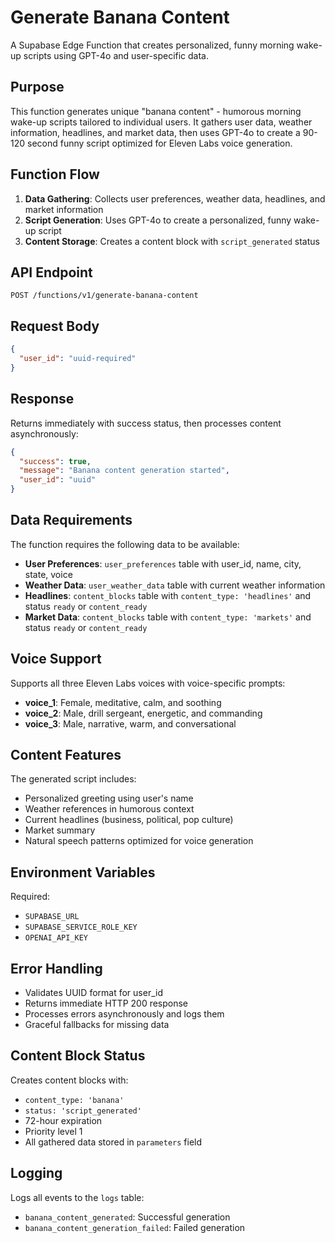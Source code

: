 # Generate Banana Content

A Supabase Edge Function that creates personalized, funny morning wake-up scripts using GPT-4o and user-specific data.

## Purpose

This function generates unique "banana content" - humorous morning wake-up scripts tailored to individual users. It gathers user data, weather information, headlines, and market data, then uses GPT-4o to create a 90-120 second funny script optimized for Eleven Labs voice generation.

## Function Flow

1. **Data Gathering**: Collects user preferences, weather data, headlines, and market information
2. **Script Generation**: Uses GPT-4o to create a personalized, funny wake-up script
3. **Content Storage**: Creates a content block with `script_generated` status

## API Endpoint

```
POST /functions/v1/generate-banana-content
```

## Request Body

```json
{
  "user_id": "uuid-required"
}
```

## Response

Returns immediately with success status, then processes content asynchronously:

```json
{
  "success": true,
  "message": "Banana content generation started",
  "user_id": "uuid"
}
```

## Data Requirements

The function requires the following data to be available:

- **User Preferences**: `user_preferences` table with user_id, name, city, state, voice
- **Weather Data**: `user_weather_data` table with current weather information
- **Headlines**: `content_blocks` table with `content_type: 'headlines'` and status `ready` or `content_ready`
- **Market Data**: `content_blocks` table with `content_type: 'markets'` and status `ready` or `content_ready`

## Voice Support

Supports all three Eleven Labs voices with voice-specific prompts:

- **voice_1**: Female, meditative, calm, and soothing
- **voice_2**: Male, drill sergeant, energetic, and commanding  
- **voice_3**: Male, narrative, warm, and conversational

## Content Features

The generated script includes:
- Personalized greeting using user's name
- Weather references in humorous context
- Current headlines (business, political, pop culture)
- Market summary
- Natural speech patterns optimized for voice generation

## Environment Variables

Required:
- `SUPABASE_URL`
- `SUPABASE_SERVICE_ROLE_KEY`
- `OPENAI_API_KEY`

## Error Handling

- Validates UUID format for user_id
- Returns immediate HTTP 200 response
- Processes errors asynchronously and logs them
- Graceful fallbacks for missing data

## Content Block Status

Creates content blocks with:
- `content_type: 'banana'`
- `status: 'script_generated'`
- 72-hour expiration
- Priority level 1
- All gathered data stored in `parameters` field

## Logging

Logs all events to the `logs` table:
- `banana_content_generated`: Successful generation
- `banana_content_generation_failed`: Failed generation 